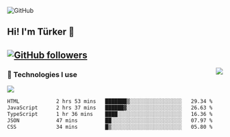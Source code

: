 ![GitHub](https://github.com/turkwr/turkwr/assets/63150613/e5462c44-ccab-48a0-8a33-9f1ea91ff35d)
<!-- ## Hi! I'm Türker 🖐️ -->
##  Hi! I'm Türker 👋
## [![GitHub followers](https://img.shields.io/github/followers/turkwr?color=333&label=Follow&logo=github&logoColor=fff&style=flat-square)](https://github.com/turkwr?tab=followers)
<a href="https://discord.com/users/162740870607536128">
 <img src="https://lanyard.cnrad.dev/api/162740870607536128?hideTimestamp=true&idleMessage=Just%20chillin'%20at%20the%20moment&bg=161a23&animated=true" align="right" />
</a>

### 🧠 Technologies I use
![](https://skillicons.dev/icons?i=js,ts,py,php,html,css,tailwind,bootstrap,nodejs,express,react,nextjs&theme=dark&perline=4)

<!--START_SECTION:waka-->

```txt
HTML            2 hrs 53 mins   ███████▒░░░░░░░░░░░░░░░░░   29.34 %
JavaScript      2 hrs 37 mins   ██████▓░░░░░░░░░░░░░░░░░░   26.63 %
TypeScript      1 hr 36 mins    ████░░░░░░░░░░░░░░░░░░░░░   16.36 %
JSON            47 mins         ██░░░░░░░░░░░░░░░░░░░░░░░   07.97 %
CSS             34 mins         █▒░░░░░░░░░░░░░░░░░░░░░░░   05.80 %
```

<!--END_SECTION:waka-->
